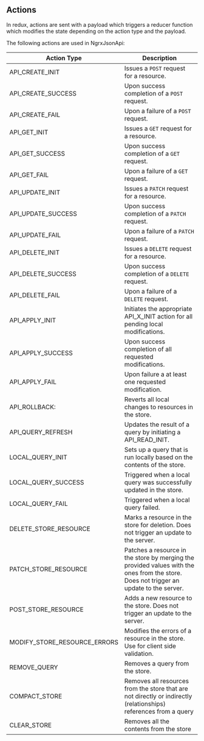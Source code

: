 
## Actions

In redux, actions are sent with a payload which triggers a reducer function which modifies the state depending on the action type and the payload.

The following actions are used in NgrxJsonApi:

| Action Type                   | Description   |
| ----------------------------- | ------------- |
| API_CREATE_INIT               | Issues a `POST` request for a resource.                                                                                                |
| API_CREATE_SUCCESS            | Upon success completion of a `POST` request.                                                                                           |
| API_CREATE_FAIL               | Upon a failure of a `POST` request.                                                                                                    |
| API_GET_INIT                 | Issues a `GET` request for a resource.                                                                                                 |
| API_GET_SUCCESS              | Upon success completion of a `GET` request.                                                                                            |
| API_GET_FAIL                 | Upon a failure of a `GET` request.                                                                                                     |
| API_UPDATE_INIT               | Issues a `PATCH` request for a resource.                                                                                               |
| API_UPDATE_SUCCESS            | Upon success completion of a `PATCH` request.                                                                                          |
| API_UPDATE_FAIL               | Upon a failure of a `PATCH` request.                                                                                                   |
| API_DELETE_INIT               | Issues a `DELETE` request for a resource.                                                                                              |
| API_DELETE_SUCCESS            | Upon success completion of a `DELETE` request.                                                                                         |
| API_DELETE_FAIL               | Upon a failure of a `DELETE` request.                                                                                                  |
| API_APPLY_INIT                | Initiates the appropriate API_X_INIT action for all pending local modifications.                                                       |
| API_APPLY_SUCCESS             | Upon success completion of all requested modifications.                                                                                |
| API_APPLY_FAIL                | Upon failure a at least one requested modification.                                                                                    |
| API_ROLLBACK:                 | Reverts all local changes to resources in the store.                                                                                   |
| API_QUERY_REFRESH             | Updates the result of a query by initiating a API_READ_INIT.                                                                           |
| LOCAL_QUERY_INIT              | Sets up a query that is run locally based on the contents of the store.                                                                |
| LOCAL_QUERY_SUCCESS           | Triggered when a local query was successfully updated in the store.                                                                    |
| LOCAL_QUERY_FAIL              | Triggered when a local query failed.                                                                                                   |
| DELETE_STORE_RESOURCE         | Marks a resource in the store for deletion. Does not trigger an update to the server.                                                  |
| PATCH_STORE_RESOURCE          | Patches a resource in the store by merging the provided values with the ones from the store. Does not trigger an update to the server. |
| POST_STORE_RESOURCE           | Adds a new resource to the store. Does not trigger an update to the server.                                                            |
| MODIFY_STORE_RESOURCE_ERRORS  | Modifies the errors of a resource in the store. Use for client side validation.                                                        |
| REMOVE_QUERY                  | Removes a query from the store.                                                                                                        |
| COMPACT_STORE                 | Removes all resources from the store that are not directly or indirectly (relationships) references from a query                       |
| CLEAR_STORE                   | Removes all the contents from the store                                              
